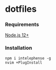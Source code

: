 # dotfiles

### Requirements
[Node.js 12+](https://nodejs.org)

### Installation
```
npm i intelephense -g
nvim +PlugInstall

```


